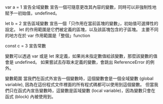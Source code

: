 var a = 1 
宣告全域變數
宣告一個可隨意更改其內容的變數，同時可以非強制性地賦予一初始值，undefined。

let b = 2
宣告區域變數
宣告一個「只作用在當前區塊的變數」，初始值可選擇性的設定。
let 的作用範圍是它們被定義的區塊，以及該區塊包含的子區塊。
主要不同的地方在於 var 作用範圍是「整個」function

const c = 3
宣告常數

變數可以透過 var 或是 let 來定義，如果尚未指定數值給該變數，那麼該變數的值會是 undefined。
如果嘗試去存取未定義的變數，會跳出 ReferenceError 的例外。

變數範圍
當我們在函式外宣告一個變數時，這個變數會是一個全域變數  (global variable), 因為在這份程式文件裡面的所有程式碼都可以使用到這個變數。
但當我們只在函式內宣告變數時，這變數是區域變數 (local variable)，因為變數只會在函式 (block) 內被使用到。